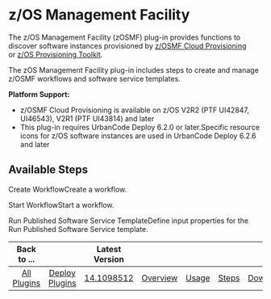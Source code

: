 
z/OS Management Facility
========================

The z/OS Management Facility (zOSMF) plug-in provides functions to discover software instances provisioned by [z/OSMF Cloud Provisioning](https://www.ibm.com/systems/z/os/zos/features/zosmf/) or [z/OS Provisioning Toolkit](https://developer.ibm.com/mainframe/products/zospt/).

The zOS Management Facility plug-in includes steps to create and manage z/OSMF workflows and software service templates.

**Platform Support:**

* z/OSMF Cloud Provisioning is available on z/OS V2R2 (PTF UI42847, UI46543), V2R1 (PTF UI43814) and later
* This plug-in requires UrbanCode Deploy 6.2.0 or later.Specific resource icons for z/OS software instances are used in UrbanCode Deploy 6.2.6 and later


Available Steps
---------------

Create WorkflowCreate a workflow.

Start WorkflowStart a workflow.

Run Published Software Service TemplateDefine input properties for the Run Published Software Service template.



|Back to ...||Latest Version|||||
| :---: | :---: | :---: | :---: | :---: | :---: | :---: |
|[All Plugins](../../index.md)|[Deploy Plugins](../README.md)|[14.1098512](https://raw.githubusercontent.com/UrbanCode/IBM-UCD-PLUGINS/main/files/zosmf/zosmf-14.1098512.zip)|[Overview](overview.md)|[Usage](usage.md)|[Steps](steps.md)|[Downloads](downloads.md)|
